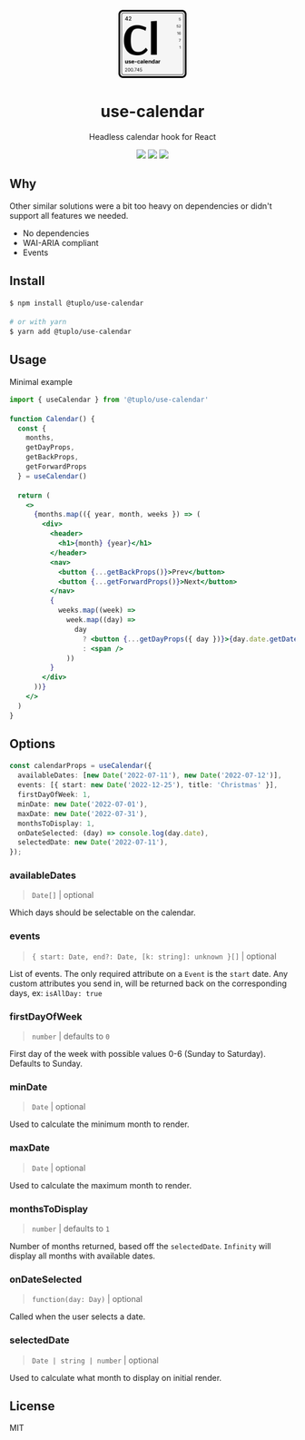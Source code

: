 <br />
<div align="center">
  <img src="logo.png" alt="Logo" width="120" height="120">
  <h1 align="center">use-calendar</h3>
  <p align="center">Headless calendar hook for React</p>
  <p align="center">
    <img src="https://img.shields.io/npm/v/@tuplo/use-calendar">
    <img src="https://img.shields.io/bundlephobia/minzip/@tuplo/use-calendar">
  	 <a href="https://codeclimate.com/github/tuplo/use-calendar/test_coverage"><img src="https://api.codeclimate.com/v1/badges/950de43b7d3e5b4b84c7/test_coverage" /></a>
  </p>
</div>

## Why

Other similar solutions were a bit too heavy on dependencies or didn't support all features we needed.

* No dependencies
* WAI-ARIA compliant
* Events	 

## Install

```bash
$ npm install @tuplo/use-calendar

# or with yarn
$ yarn add @tuplo/use-calendar
```

## Usage

Minimal example

```jsx
import { useCalendar } from '@tuplo/use-calendar'

function Calendar() {
  const {
    months,
    getDayProps,
    getBackProps,
    getForwardProps
  } = useCalendar()

  return (
    <>
      {months.map(({ year, month, weeks }) => (
        <div>
          <header>
            <h1>{month} {year}</h1>
          </header>
          <nav>
            <button {...getBackProps()}>Prev</button>
            <button {...getForwardProps()}>Next</button>
          </nav>
          {
            weeks.map((week) =>
              week.map((day) =>
                day
                  ? <button {...getDayProps({ day })}>{day.date.getDate()}</button>
                  : <span />
              ))
          }
        </div>
      ))}
    </>
  )
}
```

## Options

```typescript
const calendarProps = useCalendar({
  availableDates: [new Date('2022-07-11'), new Date('2022-07-12')],
  events: [{ start: new Date('2022-12-25'), title: 'Christmas' }],
  firstDayOfWeek: 1,
  minDate: new Date('2022-07-01'),
  maxDate: new Date('2022-07-31'),
  monthsToDisplay: 1,
  onDateSelected: (day) => console.log(day.date),
  selectedDate: new Date('2022-07-11'),
});
```

### availableDates

> `Date[]` | optional

Which days should be selectable on the calendar.

### events

> `{ start: Date, end?: Date, [k: string]: unknown }[]` | optional

List of events. The only required attribute on a `Event` is the `start` date. Any custom attributes you send in, will be returned back on the corresponding days, ex: `isAllDay: true`

### firstDayOfWeek

> `number` | defaults to `0`

First day of the week with possible values 0-6 (Sunday to Saturday). Defaults to
Sunday.

### minDate

> `Date` | optional

Used to calculate the minimum month to render.

### maxDate

> `Date` | optional

Used to calculate the maximum month to render.

### monthsToDisplay

> `number` | defaults to `1`

Number of months returned, based off the `selectedDate`. `Infinity` will display all months with available dates.


### onDateSelected

> `function(day: Day)` | optional

Called when the user selects a date.

### selectedDate

> `Date | string | number` | optional

Used to calculate what month to display on initial render.

## License

MIT
